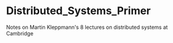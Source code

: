# Distributed_Systems_Primer
Notes on Martin Kleppmann's 8 lectures on distributed systems at Cambridge
